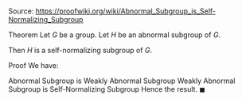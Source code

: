 # 

Source: https://proofwiki.org/wiki/Abnormal_Subgroup_is_Self-Normalizing_Subgroup

Theorem
Let $G$ be a group.
Let $H$ be an abnormal subgroup of $G$.

Then $H$ is a self-normalizing subgroup of $G$.


Proof
We have:

Abnormal Subgroup is Weakly Abnormal Subgroup
Weakly Abnormal Subgroup is Self-Normalizing Subgroup
Hence the result.
$\blacksquare$





